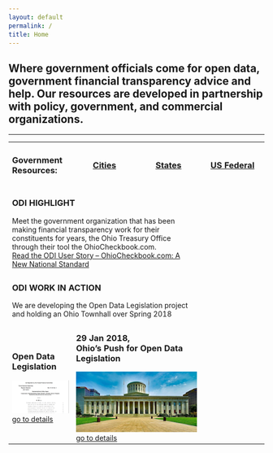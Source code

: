 ```yaml
---
layout: default
permalink: /
title: Home
---
```

<h2>Where government officials come for open data, government financial transparency advice and help. Our resources are developed in partnership with policy, government, and commercial organizations.</h2>
<hr>
<table align="center">
	<tr>
		<td width="25%"><h3>Government Resources:</h3></td>
		<td width="25%" align="center"><h3><a href="/resources#cities">Cities</a></h3></td>
		<td width="25%" align="center"><h3><a href="/resources#states">States</a></h3></td>
		<td width="25%" align="center"><h3><a href="/resources#us-federal">US Federal</a></h3></td>
	</tr>
<!--	<tr>
		<td width="25%"><h3>Partner Resources:</h3></td>
		<td width="25%" align="center"><h3><a href="/resources#policy-organizations">Policy Organizations</a></h3></td>
		<td width="25%" align="center"><h3><a href="/resources#universities">Universities</a></h3></td>
		<td width="25%" align="center"><h3><a href="/resources#commercial-companies">Commercial Companies</a></h3></td>
	 </tr>
-->
	 <tr>
		 <td colspan="3"><h3>ODI HIGHLIGHT</h3>Meet the government organization that has been making financial transparency work for their constituents for years, the Ohio Treasury Office through their tool the OhioCheckbook.com. 
			 <br><a href="https://opendatainitiative.github.io/blog/2017-12-18-user-story-ohio-treasury-office/">Read the ODI User Story – OhioCheckbook.com: A New National Standard</a></td>
	</tr>
	<tr>
		<td colspan="3"><h3>ODI WORK IN ACTION</h3>We are developing the Open Data Legislation project and holding an Ohio Townhall over Spring 2018</td>
	</tr>
	<tr> 
		<td colspan="1"><h3>Open Data Legislation</h3><a href="/legislation"><img src="/assets/img/legislation-icon.png" alt="ODI Open Data Legislation"><br>go to details</a></td>
	<td colspan="2"><h3>29 Jan 2018,<br>Ohio’s Push for Open Data Legislation</h3><a href="/events/2018-01-29-ohio-townhall/"><img src="/assets/img/ohio-state-capital.png" alt="ODI Open Data Legislation"><br>go to details</a></td>
	</tr>
